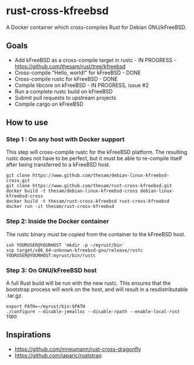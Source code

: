 # rust-cross-kfreebsd
A Docker container which cross-compiles Rust for Debian GNU/kFreeBSD.

## Goals
* Add kFreeBSD as a cross-compile target in rustc - IN PROGRESS - https://github.com/thesam/rust/tree/kfreebsd
* Cross-compile "Hello, world!" for kFreeBSD - DONE
* Cross-compile rustc for kFreeBSD - DONE
* Compile libcore on kFreeBSD - IN PROGRESS, issue #2
* Run a complete rustc build on kFreeBSD
* Submit pull requests to upstream projects
* Compile cargo on kFreeBSD

## How to use
### Step 1 : On any host with Docker support
This step will cross-compile rustc for the kFreeBSD platform. The resulting rustc does not have to be perfect, but it must be able to re-compile itself after being transferred to a kFreeBSD host.
```
git clone https://www.github.com/thesam/debian-linux-kfreebsd-cross.git
git clone https://www.github.com/thesam/rust-cross-kfreebsd.git
docker build -t thesam/debian-linux-kfreebsd-cross debian-linux-kfreebsd-cross
docker build -t thesam/rust-cross-kfreebsd rust-cross-kfreebsd
docker run -it thesam/rust-cross-kfreebsd
```
### Step 2: Inside the Docker container
The rustc binary must be copied from the container to the kFreeBSD host.
```
ssh YOURUSER@YOURHOST 'mkdir -p ~/myrust/bin'
scp target/x86_64-unknown-kfreebsd-gnu/release/rustc YOURUSER@YOURHOST:myrust/bin/rustc
```
### Step 3: On GNU/kFreeBSD host
A full Rust build will be run with the new rustc. This ensures that the bootstrap process will work on the host, and will result in a resdistributable .tar.gz.
```
export PATH=~/myrust/bin:$PATH
./configure --disable-jemalloc --disable-rpath --enable-local-rust
TODO
```

## Inspirations
* https://github.com/mneumann/rust-cross-dragonfly
* https://github.com/japaric/ruststrap
